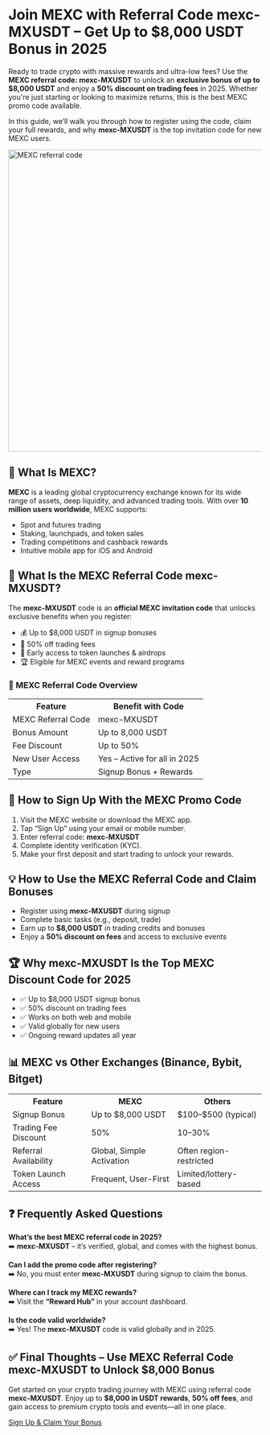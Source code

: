 <h1>Join MEXC with Referral Code <strong>mexc-MXUSDT</strong> – Get Up to <strong>$8,000 USDT Bonus</strong> in 2025</h1>
<p>Ready to trade crypto with massive rewards and ultra-low fees? Use the <strong>MEXC referral code: mexc-MXUSDT</strong> to unlock an <strong>exclusive bonus of up to $8,000 USDT</strong> and enjoy a <strong>50% discount on trading fees</strong> in 2025. Whether you're just starting or looking to maximize returns, this is the best MEXC promo code available.</p>
<p>In this guide, we’ll walk you through how to register using the code, claim your full rewards, and why <strong>mexc-MXUSDT</strong> is the top invitation code for new MEXC users.</p>

  <img src="https://images.mirror-media.xyz/publication-images/G1iZbsmCDfGCMhNt0zyxk.png" alt="MEXC referral code" width="600">

<h2>🚀 What Is MEXC?</h2>
<p><strong>MEXC</strong> is a leading global cryptocurrency exchange known for its wide range of assets, deep liquidity, and advanced trading tools. With over <strong>10 million users worldwide</strong>, MEXC supports:</p>
<ul>
<li>Spot and futures trading</li>
<li>Staking, launchpads, and token sales</li>
<li>Trading competitions and cashback rewards</li>
<li>Intuitive mobile app for iOS and Android</li>
</ul>
<h2>🎁 What Is the MEXC Referral Code <strong>mexc-MXUSDT</strong>?</h2>
<p>The <strong>mexc-MXUSDT</strong> code is an <strong>official MEXC invitation code</strong> that unlocks exclusive benefits when you register:</p>
<ul>
<li>💰 Up to $8,000 USDT in signup bonuses</li>
<li>🔻 50% off trading fees</li>
<li>🌟 Early access to token launches & airdrops</li>
<li>🏆 Eligible for MEXC events and reward programs</li>
</ul>
<h3>🧾 MEXC Referral Code Overview</h3>
<table>
<tr>
<th>Feature</th>
<th>Benefit with Code</th>
</tr>
<tr>
<td>MEXC Referral Code</td>
<td>mexc-MXUSDT</td>
</tr>
<tr>
<td>Bonus Amount</td>
<td>Up to 8,000 USDT</td>
</tr>
<tr>
<td>Fee Discount</td>
<td>Up to 50%</td>
</tr>
<tr>
<td>New User Access</td>
<td>Yes – Active for all in 2025</td>
</tr>
<tr>
<td>Type</td>
<td>Signup Bonus + Rewards</td>
</tr>
</table>
<h2>📝 How to Sign Up With the MEXC Promo Code</h2>
<ol>
<li>Visit the MEXC website or download the MEXC app.</li>
<li>Tap “Sign Up” using your email or mobile number.</li>
<li>Enter referral code: <strong>mexc-MXUSDT</strong></li>
<li>Complete identity verification (KYC).</li>
<li>Make your first deposit and start trading to unlock your rewards.</li>
</ol>
<h2>💡 How to Use the MEXC Referral Code and Claim Bonuses</h2>
<ul>
<li>Register using <strong>mexc-MXUSDT</strong> during signup</li>
<li>Complete basic tasks (e.g., deposit, trade)</li>
<li>Earn up to <strong>$8,000 USDT</strong> in trading credits and bonuses</li>
<li>Enjoy a <strong>50% discount on fees</strong> and access to exclusive events</li>
</ul>
<h2>🏆 Why <strong>mexc-MXUSDT</strong> Is the Top MEXC Discount Code for 2025</h2>
<ul>
<li>✅ Up to $8,000 USDT signup bonus</li>
<li>✅ 50% discount on trading fees</li>
<li>✅ Works on both web and mobile</li>
<li>✅ Valid globally for new users</li>
<li>✅ Ongoing reward updates all year</li>
</ul>
<h2>📊 MEXC vs Other Exchanges (Binance, Bybit, Bitget)</h2>
<table>
<tr>
<th>Feature</th>
<th>MEXC</th>
<th>Others</th>
</tr>
<tr>
<td>Signup Bonus</td>
<td>Up to $8,000 USDT</td>
<td>$100–$500 (typical)</td>
</tr>
<tr>
<td>Trading Fee Discount</td>
<td>50%</td>
<td>10–30%</td>
</tr>
<tr>
<td>Referral Availability</td>
<td>Global, Simple Activation</td>
<td>Often region-restricted</td>
</tr>
<tr>
<td>Token Launch Access</td>
<td>Frequent, User-First</td>
<td>Limited/lottery-based</td>
</tr>
</table>
<h2>❓ Frequently Asked Questions</h2>
<p><strong>What’s the best MEXC referral code in 2025?</strong><br/>➡️ <strong>mexc-MXUSDT</strong> – it’s verified, global, and comes with the highest bonus.</p>
<p><strong>Can I add the promo code after registering?</strong><br/>➡️ No, you must enter <strong>mexc-MXUSDT</strong> during signup to claim the bonus.</p>
<p><strong>Where can I track my MEXC rewards?</strong><br/>➡️ Visit the <strong>“Reward Hub”</strong> in your account dashboard.</p>
<p><strong>Is the code valid worldwide?</strong><br/>➡️ Yes! The <strong>mexc-MXUSDT</strong> code is valid globally and in 2025.</p>
<h2>✅ Final Thoughts – Use MEXC Referral Code <strong>mexc-MXUSDT</strong> to Unlock $8,000 Bonus</h2>
<p>Get started on your crypto trading journey with MEXC using referral code <strong>mexc-MXUSDT</strong>. Enjoy up to <strong>$8,000 in USDT rewards</strong>, <strong>50% off fees</strong>, and gain access to premium crypto tools and events—all in one place.</p>
<a href="https://www.mexc.com/register?inviteCode=mexc-MXUSDT" class="cta" target="_blank" rel="noopener">Sign Up & Claim Your Bonus</a>
</body>
</html>
